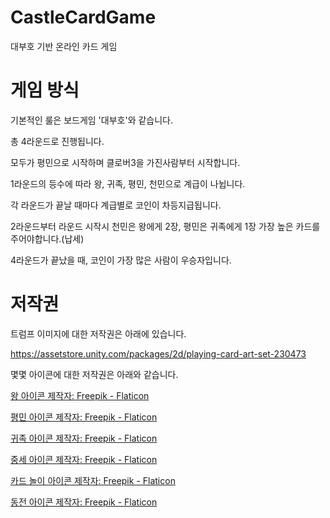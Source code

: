 # CastleCardGame
대부호 기반 온라인 카드 게임

# 게임 방식
기본적인 룰은 보드게임 '대부호'와 같습니다.

총 4라운드로 진행됩니다.

모두가 평민으로 시작하며 클로버3을 가진사람부터 시작합니다.

1라운드의 등수에 따라 왕, 귀족, 평민, 천민으로 계급이 나뉩니다.

각 라운드가 끝날 때마다 계급별로 코인이 차등지급됩니다.

2라운드부터 라운드 시작시 천민은 왕에게 2장, 평민은 귀족에게 1장 가장 높은 카드를 주어야합니다.(납세)

4라운드가 끝났을 때, 코인이 가장 많은 사람이 우승자입니다.

# 저작권
트럼프 이미지에 대한 저작권은 아래에 있습니다.

https://assetstore.unity.com/packages/2d/playing-card-art-set-230473

몇몇 아이콘에 대한 저작권은 아래와 같습니다.

<a href="https://www.flaticon.com/kr/free-icons/" title="왕 아이콘">왕 아이콘 제작자: Freepik - Flaticon</a>

<a href="https://www.flaticon.com/kr/free-icons/" title="평민 아이콘">평민 아이콘 제작자: Freepik - Flaticon</a>

<a href="https://www.flaticon.com/kr/free-icons/" title="귀족 아이콘">귀족 아이콘 제작자: Freepik - Flaticon</a>

<a href="https://www.flaticon.com/kr/free-icons/" title="중세 아이콘">중세 아이콘 제작자: Freepik - Flaticon</a>

<a href="https://www.flaticon.com/kr/free-icons/-" title="카드 놀이 아이콘">카드 놀이 아이콘 제작자: Freepik - Flaticon</a>

<a href="https://www.flaticon.com/kr/free-icons/" title="동전 아이콘">동전 아이콘 제작자: Freepik - Flaticon</a>
